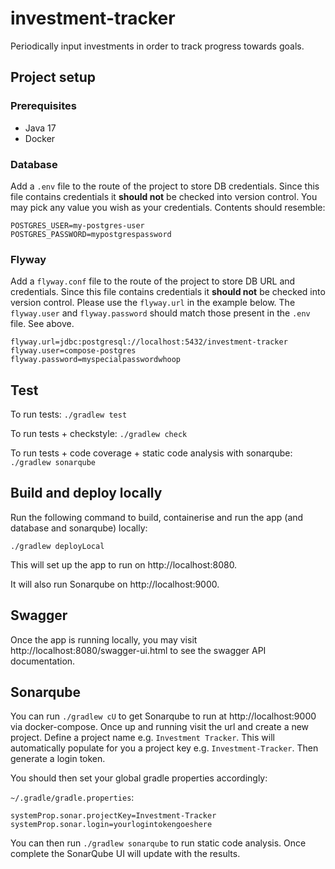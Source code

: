# investment-tracker

Periodically input investments in order to track progress towards goals.

## Project setup

### Prerequisites

- Java 17
- Docker

### Database

Add a `.env` file to the route of the project to store DB credentials. Since this file contains credentials it **should
not** be checked into version control. You may pick any value you wish as your credentials. Contents should resemble:

```
POSTGRES_USER=my-postgres-user
POSTGRES_PASSWORD=mypostgrespassword
```

### Flyway

Add a `flyway.conf` file to the route of the project to store DB URL and credentials. Since this file contains
credentials it **should not** be checked into version control. Please use the `flyway.url` in the example below.
The `flyway.user` and `flyway.password`
should match those present in the `.env` file. See above.

```shell
flyway.url=jdbc:postgresql://localhost:5432/investment-tracker
flyway.user=compose-postgres
flyway.password=myspecialpasswordwhoop
```

## Test

To run tests: `./gradlew test`

To run tests + checkstyle: `./gradlew check`

To run tests + code coverage + static code analysis with sonarqube: `./gradlew sonarqube`

## Build and deploy locally

Run the following command to build, containerise and run the app (and database and sonarqube) locally:

```shell
./gradlew deployLocal
```

This will set up the app to run on http://localhost:8080.

It will also run Sonarqube on http://localhost:9000.

## Swagger

Once the app is running locally, you may visit http://localhost:8080/swagger-ui.html to see the swagger API
documentation.

## Sonarqube

You can run `./gradlew cU` to get Sonarqube to run at http://localhost:9000 via docker-compose. Once up and running
visit the url and create a new project. Define a project name e.g. `Investment Tracker`. This will automatically
populate for you a project key e.g. `Investment-Tracker`. Then generate a login token.

You should then set your global gradle properties accordingly:

`~/.gradle/gradle.properties`:

```shell
systemProp.sonar.projectKey=Investment-Tracker
systemProp.sonar.login=yourlogintokengoeshere
```

You can then run `./gradlew sonarqube` to run static code analysis. Once complete the SonarQube UI will update with the
results.